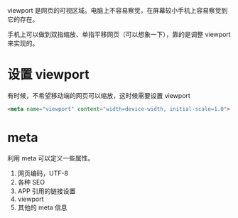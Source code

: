 viewport 是网页的可视区域。电脑上不容易察觉，在屏幕较小手机上容易察觉到它的存在。 

手机上可以做到双指缩放、单指平移网页（可以想象一下），靠的是调整 viewport 来实现的。 

# 设置 viewport 

有时候，不希望移动端的网页可以缩放，这时候需要设置 viewport 

``` html
<meta name="viewport" content="width=device-width, initial-scale=1.0">
```


# meta 

利用 meta 可以定义一些属性。 

1. 网页编码，UTF-8
2. 各种 SEO 
3. APP 引用的链接设置
4. viewport
5. 其他的 meta 信息 


